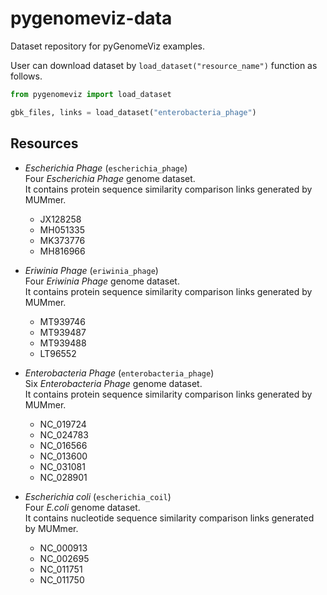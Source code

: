 # pygenomeviz-data

Dataset repository for pyGenomeViz examples.

User can download dataset by `load_dataset("resource_name")` function as follows.

```python
from pygenomeviz import load_dataset

gbk_files, links = load_dataset("enterobacteria_phage")
```

## Resources

- *Escherichia Phage* (`escherichia_phage`)  
  Four *Escherichia Phage* genome dataset.  
  It contains protein sequence similarity comparison links generated by MUMmer.
  - JX128258
  - MH051335
  - MK373776
  - MH816966

- *Eriwinia Phage* (`eriwinia_phage`)  
  Four *Eriwinia Phage* genome dataset.  
  It contains protein sequence similarity comparison links generated by MUMmer.
  - MT939746
  - MT939487
  - MT939488
  - LT96552

- *Enterobacteria Phage* (`enterobacteria_phage`)  
  Six *Enterobacteria Phage* genome dataset.  
  It contains protein sequence similarity comparison links generated by MUMmer.
  - NC_019724
  - NC_024783
  - NC_016566
  - NC_013600
  - NC_031081
  - NC_028901
  
- *Escherichia coli* (`escherichia_coil`)  
  Four *E.coli* genome dataset.  
  It contains nucleotide sequence similarity comparison links generated by MUMmer.
  - NC_000913
  - NC_002695
  - NC_011751
  - NC_011750
